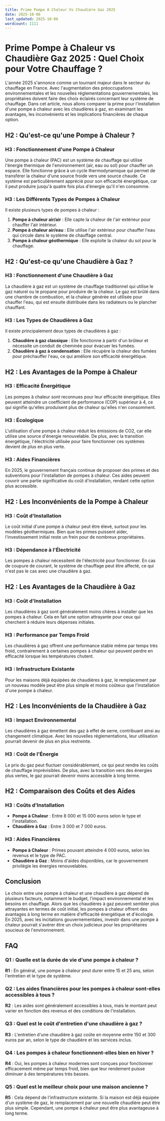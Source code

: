 ```yaml
---
title: Prime Pompe A Chaleur Vs Chaudière Gaz 2025
date: 2025-10-06
last_updated: 2025-10-06
wordcount: 1111
---
```


# Prime Pompe à Chaleur vs Chaudière Gaz 2025 : Quel Choix pour Votre Chauffage ?

L'année 2025 s'annonce comme un tournant majeur dans le secteur du chauffage en France. Avec l'augmentation des préoccupations environnementales et les nouvelles réglementations gouvernementales, les propriétaires doivent faire des choix éclairés concernant leur système de chauffage. Dans cet article, nous allons comparer la prime pour l'installation d'une pompe à chaleur avec les chaudières à gaz, en examinant les avantages, les inconvénients et les implications financières de chaque option.

## H2 : Qu'est-ce qu'une Pompe à Chaleur ?

### H3 : Fonctionnement d'une Pompe à Chaleur

Une pompe à chaleur (PAC) est un système de chauffage qui utilise l'énergie thermique de l'environnement (air, eau ou sol) pour chauffer un espace. Elle fonctionne grâce à un cycle thermodynamique qui permet de transférer la chaleur d'une source froide vers une source chaude. Ce système est particulièrement apprécié pour son efficacité énergétique, car il peut produire jusqu'à quatre fois plus d'énergie qu'il n'en consomme.

### H3 : Les Différents Types de Pompes à Chaleur

Il existe plusieurs types de pompes à chaleur :

1. **Pompe à chaleur air/air** : Elle capte la chaleur de l'air extérieur pour chauffer l'air intérieur.
2. **Pompe à chaleur air/eau** : Elle utilise l'air extérieur pour chauffer l'eau qui circule dans le système de chauffage central.
3. **Pompe à chaleur géothermique** : Elle exploite la chaleur du sol pour le chauffage.

## H2 : Qu'est-ce qu'une Chaudière à Gaz ?

### H3 : Fonctionnement d'une Chaudière à Gaz

La chaudière à gaz est un système de chauffage traditionnel qui utilise le gaz naturel ou le propane pour produire de la chaleur. Le gaz est brûlé dans une chambre de combustion, et la chaleur générée est utilisée pour chauffer l'eau, qui est ensuite distribuée dans les radiateurs ou le plancher chauffant.

### H3 : Les Types de Chaudières à Gaz

Il existe principalement deux types de chaudières à gaz :

1. **Chaudière à gaz classique** : Elle fonctionne à partir d'un brûleur et nécessite un conduit de cheminée pour évacuer les fumées.
2. **Chaudière à gaz à condensation** : Elle récupère la chaleur des fumées pour préchauffer l'eau, ce qui améliore son efficacité énergétique.

## H2 : Les Avantages de la Pompe à Chaleur

### H3 : Efficacité Énergétique

Les pompes à chaleur sont reconnues pour leur efficacité énergétique. Elles peuvent atteindre un coefficient de performance (COP) supérieur à 4, ce qui signifie qu'elles produisent plus de chaleur qu'elles n'en consomment.

### H3 : Écologique

L'utilisation d'une pompe à chaleur réduit les émissions de CO2, car elle utilise une source d'énergie renouvelable. De plus, avec la transition énergétique, l'électricité utilisée pour faire fonctionner ces systèmes devient de plus en plus verte.

### H3 : Aides Financières

En 2025, le gouvernement français continue de proposer des primes et des subventions pour l'installation de pompes à chaleur. Ces aides peuvent couvrir une partie significative du coût d'installation, rendant cette option plus accessible.

## H2 : Les Inconvénients de la Pompe à Chaleur

### H3 : Coût d'Installation

Le coût initial d'une pompe à chaleur peut être élevé, surtout pour les modèles géothermiques. Bien que les primes puissent aider, l'investissement initial reste un frein pour de nombreux propriétaires.

### H3 : Dépendance à l'Électricité

Les pompes à chaleur nécessitent de l'électricité pour fonctionner. En cas de coupure de courant, le système de chauffage peut être affecté, ce qui n'est pas le cas avec une chaudière à gaz.

## H2 : Les Avantages de la Chaudière à Gaz

### H3 : Coût d'Installation

Les chaudières à gaz sont généralement moins chères à installer que les pompes à chaleur. Cela en fait une option attrayante pour ceux qui cherchent à réduire leurs dépenses initiales.

### H3 : Performance par Temps Froid

Les chaudières à gaz offrent une performance stable même par temps très froid, contrairement à certaines pompes à chaleur qui peuvent perdre en efficacité lorsque les températures chutent.

### H3 : Infrastructure Existante

Pour les maisons déjà équipées de chaudières à gaz, le remplacement par un nouveau modèle peut être plus simple et moins coûteux que l'installation d'une pompe à chaleur.

## H2 : Les Inconvénients de la Chaudière à Gaz

### H3 : Impact Environnemental

Les chaudières à gaz émettent des gaz à effet de serre, contribuant ainsi au changement climatique. Avec les nouvelles réglementations, leur utilisation pourrait devenir de plus en plus restreinte.

### H3 : Coût de l'Énergie

Le prix du gaz peut fluctuer considérablement, ce qui peut rendre les coûts de chauffage imprévisibles. De plus, avec la transition vers des énergies plus vertes, le gaz pourrait devenir moins accessible à long terme.

## H2 : Comparaison des Coûts et des Aides

### H3 : Coûts d'Installation

- **Pompe à Chaleur** : Entre 8 000 et 15 000 euros selon le type et l'installation.
- **Chaudière à Gaz** : Entre 3 000 et 7 000 euros.

### H3 : Aides Financières

- **Pompe à Chaleur** : Primes pouvant atteindre 4 000 euros, selon les revenus et le type de PAC.
- **Chaudière à Gaz** : Moins d'aides disponibles, car le gouvernement privilégie les énergies renouvelables.

## Conclusion

Le choix entre une pompe à chaleur et une chaudière à gaz dépend de plusieurs facteurs, notamment le budget, l'impact environnemental et les besoins en chauffage. Alors que les chaudières à gaz peuvent sembler plus attrayantes en termes de coût initial, les pompes à chaleur offrent des avantages à long terme en matière d'efficacité énergétique et d'écologie. En 2025, avec les incitations gouvernementales, investir dans une pompe à chaleur pourrait s'avérer être un choix judicieux pour les propriétaires soucieux de l'environnement.

## FAQ

### Q1 : Quelle est la durée de vie d'une pompe à chaleur ?

**R1** : En général, une pompe à chaleur peut durer entre 15 et 25 ans, selon l'entretien et le type de système.

### Q2 : Les aides financières pour les pompes à chaleur sont-elles accessibles à tous ?

**R2** : Les aides sont généralement accessibles à tous, mais le montant peut varier en fonction des revenus et des conditions de l'installation.

### Q3 : Quel est le coût d'entretien d'une chaudière à gaz ?

**R3** : L'entretien d'une chaudière à gaz coûte en moyenne entre 150 et 300 euros par an, selon le type de chaudière et les services inclus.

### Q4 : Les pompes à chaleur fonctionnent-elles bien en hiver ?

**R4** : Oui, les pompes à chaleur modernes sont conçues pour fonctionner efficacement même par temps froid, bien que leur rendement puisse diminuer à des températures très basses.

### Q5 : Quel est le meilleur choix pour une maison ancienne ?

**R5** : Cela dépend de l'infrastructure existante. Si la maison est déjà équipée d'un système de gaz, le remplacement par une nouvelle chaudière peut être plus simple. Cependant, une pompe à chaleur peut être plus avantageuse à long terme.